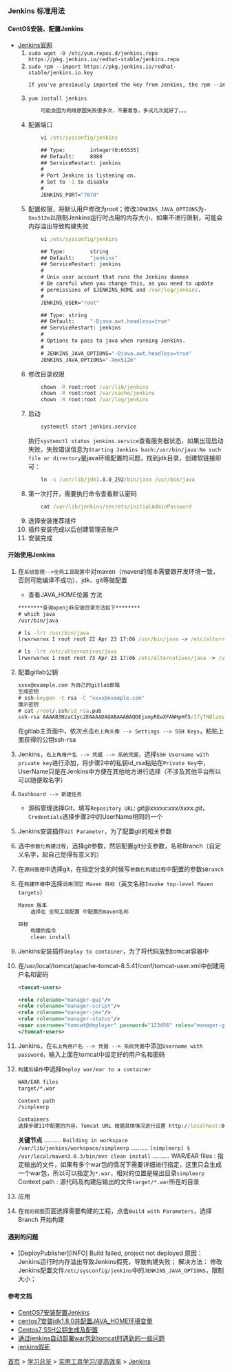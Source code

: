 ### Jenkins 标准用法

#### CentOS安装、配置Jenkins
* [Jenkins官网](http://pkg.jenkins-ci.org/redhat/)
    1. `sudo wget -O /etc/yum.repos.d/jenkins.repo https://pkg.jenkins.io/redhat-stable/jenkins.repo`
    2. `sudo rpm --import https://pkg.jenkins.io/redhat-stable/jenkins.io.key`
       ```txt
       If you've previously imported the key from Jenkins, the rpm --import will fail because you already have a key. Please ignore that and move on.
       ```
    3. `yum install jenkins`
        ```txt
            可能会因为网络原因失败很多次，不要着急，多试几次就好了。。。
        ```
    4. 配置端口
        ```cmd
            vi /etc/sysconfig/jenkins

            ## Type:        integer(0:65535)
            ## Default:     8080
            ## ServiceRestart: jenkins
            #
            # Port Jenkins is listening on.
            # Set to -1 to disable
            #
            JENKINS_PORT="7070"
        ```
    5. 配置权限，将默认用户修改为root；修改`JENKINS_JAVA_OPTIONS`为`-Xmx512m`以限制Jenkins运行时占用的内存大小，如果不进行限制，可能会内存溢出导致构建失败
        ```cmd
            vi /etc/sysconfig/jenkins

            ## Type:        string
            ## Default:     "jenkins"
            ## ServiceRestart: jenkins
            #
            # Unix user account that runs the Jenkins daemon
            # Be careful when you change this, as you need to update
            # permissions of $JENKINS_HOME and /var/log/jenkins.
            #
            JENKINS_USER="root"

            ## Type: string
            ## Default:     "-Djava.awt.headless=true"
            ## ServiceRestart: jenkins
            #
            # Options to pass to java when running Jenkins.
            #
            # JENKINS_JAVA_OPTIONS="-Djava.awt.headless=true"
            JENKINS_JAVA_OPTIONS="-Xmx512m"
        ```
    6. 修改目录权限
        ```cmd
            chown -R root:root /var/lib/jenkins
            chown -R root:root /var/cache/jenkins
            chown -R root:root /var/log/jenkins
        ```
    7. 启动
        ```cmd
            systemctl start jenkins.service
        ```
        执行`systemctl status jenkins.service`查看服务器状态，如果出现启动失败，失败错误信息为`Starting Jenkins bash:/usr/bin/java:No such file or directory`是java环境配置的问题，找到jdk目录，创建软链接即可：
        ```cmd
            ln -s /usr/lib/jdk1.8.0_292/bin/java /usr/bin/java
        ```
    8. 第一次打开，需要执行命令查看默认密码
        ```cmd
            cat /var/lib/jenkins/secrets/initialAdminPassword
        ```
    9. 选择安装推荐插件
    10. 插件安装完成以后创建管理员账户
    11. 安装完成
#### 开始使用Jenkins
1. 在`系统管理-->全局工具配置`中对maven（maven的版本需要跟开发环境一致，否则可能编译不成功）、jdk、git等做配置
    * 查看JAVA_HOME位置 方法 

    ```cmd
    ********查询openjdk安装目录方法如下********
    # which java
    /usr/bin/java

    # ls -lrt /usr/bin/java
    lrwxrwxrwx 1 root root 22 Apr 23 17:06 /usr/bin/java -> /etc/alternatives/java

    # ls -lrt /etc/alternatives/java
    lrwxrwxrwx 1 root root 73 Apr 23 17:06 /etc/alternatives/java -> /usr/lib/jvm/java-1.8.0-openjdk-1.8.0.292.b10-1.el7_9.x86_64/jre/bin/java
    ``` 

2. 配置gitlab公钥 

    ```cmd
    xxxx@example.com 为自己的gitlab邮箱
    生成密钥
    # ssh-keygen -t rsa -C "xxxx@example.com"
    展示密钥
    # cat /root/.ssh/id_rsa.pub
    ssh-rsa AAAAB3NzaC1yc2EAAAADAQABAAABAQDEjsmyREwXFAWHpHf5/IfyTNBlznsZDCYRfRKE+tyMrp5qgEjcIh6IFgvaJdgv7SJjDwAMk6S2xasV+IjWF0csRC3yrFGbcCCPv1yRrPCidyzpqZGFX/sNjkg6uJUsfDNeJKoaC60YUz1LsaRo5OCHvQJxthgWUaGgeycw5NHPnJVJVY7t0/jsC4zWyomENtqbBfGRpnTXWn8+wC6gbXd2ltXg5uXolZC4BaqeXphFvRLLljdhEjqvi75ZjlzwINk7smmwoS4arhnotSufl2NNhmVL9mLoSkM2l3LbE8L5yTx/C9dKHixMCGpYa1cTkva4c8XCShNtCmDm0yJ4AvdR xxxx@example.com
    ``` 

    在gitlab主页面中，依次点击`右上角头像 --> Settings --> SSH Keys`，粘贴上面获得的公钥ssh-rsa  
3. Jenkins，`右上角用户名 --> 凭据 --> 系统凭据`，选择`SSH Username with private key`进行添加，将步骤2中的私钥id_rsa粘贴在`Private Key`中，UserName只是在Jenkins中方便在其他地方进行选择（不涉及其他平台所以可以随便取名字）
4. `Dashboard --> 新建任务` 
   * 源码管理选择Git，填写`Repository URL`: *git@xxxxx:xxx/xxxx.git*，`Credentials`选择步骤3中的UserName相同的一个 
5. Jenkins安装插件`Git Parameter`，为了配置git的相关参数   
6. 选中`参数化构建过程`，选择git参数，然后配置git分支参数，名称Branch（自定义名字，起自己觉得有意义的）   
7. 在`源码管理`中选择git，在指定分支的时候写`参数化构建过程`中配置的参数`$Branch`  
8. 在`构建环境`中选择`调用顶层 Maven 目标`（英文名称`Invoke top-level Maven targets`） 

    ```cmd
    Maven 版本
        选择在 全局工具配置 中配置的maven名称

    目标
        构建的指令
        clean install
    ```

9.  Jenkins安装插件`Deploy to container`，为了将代码放到tomcat容器中 
10. 在/usr/local/tomcat/apache-tomcat-8.5.41/conf/tomcat-user.xml中创建用户名和密码

    ```xml
    <tomcat-users>

    <role rolename="manager-gui"/>
    <role rolename="manager-script"/> 
    <role rolename="manager-jmx"/>
    <role rolename="manager-status"/>
    <user username="tomcat@deployer" password="123456" roles="manager-gui,manager-script,manager-jmx,manager-status"/>
    </tomcat-users>
    ```

11. Jenkins，在`右上角用户名 --> 凭据 --> 系统凭据`中添加`Username with password`，输入上面在tomcat中设定好的用户名和密码 
12. `构建后操作`中选择`Deploy war/ear to a container`

    ```cmd
    WAR/EAR files
    target/*.war

    Context path
    /simpleerp

    Containers
    选择步骤11中配置的内容，Tomcat URL 根据具体情况进行设置 http://localhost:8080
    ``` 

    **关键节点** 
    .......... 
    `Building in workspace /var/lib/jenkins/workspace/simpleerp` 
    .......... 
    `[simpleerp] $ /usr/local/maven3.6.3/bin/mvn clean install` 
    .......... 
    WAR/EAR files : 指定输出的文件，如果有多个war包的情况下需要详细进行指定，这里只会生成一个war包，所以可以指定为`*.war`，相对的位置是输出目录`simpleerp` 
    Context path : 源代码及构建后输出的文件`target/*.war`所在的目录 
13. 应用 
14. 在`我的视图`页面选择需要构建的工程，点击`Build with Parameters`，选择 Branch 开始构建 


#### 遇到的问题
* [DeployPublisher][INFO] Build failed, project not deployed
  原因： Jenkins运行时内存溢出导致Jenkins假死，导致构建失败；
  解决方法： 修改Jenkins配置文件`/etc/sysconfig/jenkins`中的`JENKINS_JAVA_OPTIONS`，限制大小；

#### 参考文档
* [CentOS7安装配置Jenkins](https://blog.csdn.net/cathleencheng/article/details/113814093)
* [centos7安装jdk1.8.0并配置JAVA_HOME环境变量](https://blog.csdn.net/qq_40180411/article/details/86009115)
* [Centos7 SSH公钥生成及配置](https://www.cnblogs.com/betx/p/9605910.html)
* [通过jenkins自动部署war包到tomcat时遇到的一些问题](https://www.cnblogs.com/pp2018/p/8718408.html)
* [jenkins假死](https://www.cnblogs.com/barneywill/p/11771318.html)


[首页](../../../README.md) > [学习总览](../../../introduction/studyCatalogList.md) > [实用工具学习/提高效率](../PromoteEfficiency.md) > [Jenkins](Jenkins.md)